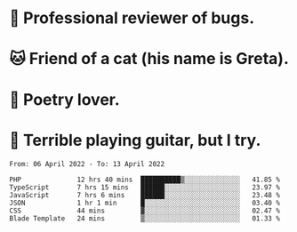 # 🐛 Professional reviewer of bugs.
# 🐱 Friend of a cat (his name is Greta).
# 📜 Poetry lover.
# 🎸 Terrible playing guitar, but I try.

<!--START_SECTION:waka-->

```text
From: 06 April 2022 - To: 13 April 2022

PHP              12 hrs 40 mins  ██████████▒░░░░░░░░░░░░░░   41.85 %
TypeScript       7 hrs 15 mins   ██████░░░░░░░░░░░░░░░░░░░   23.97 %
JavaScript       7 hrs 6 mins    ██████░░░░░░░░░░░░░░░░░░░   23.48 %
JSON             1 hr 1 min      █░░░░░░░░░░░░░░░░░░░░░░░░   03.40 %
CSS              44 mins         ▓░░░░░░░░░░░░░░░░░░░░░░░░   02.47 %
Blade Template   24 mins         ▒░░░░░░░░░░░░░░░░░░░░░░░░   01.33 %
```

<!--END_SECTION:waka-->
